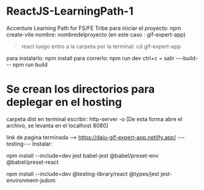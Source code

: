 # ReactJS-LearningPath-1
Accenture Learning Path for FS/FE Tribe
para iniciar el proyecto:
npm create-vite
nombre: nombredelproyecto
(en este caso : gif-expert-app)
>react
luego entro a la carpeta por la terminal:
cd gif-expert-app

para instalarlo: 
npm install
para correrlo:
npm run dev
ctrl+c = salir
---build---
npm run build
# Se crean los directorios para deplegar en el hosting
carpeta dist
en terminal escribir:
http-server -o [De esta forma abre el archivo, se levanta en el localhost 8080]

link de pagina terminada --> https://daiu-gif-expert-app.netlify.app/
---testing---
Instalar:

 npm install --include=dev jest babel-jest @babel/preset-env @babel/preset-react  

 npm install --include=dev  @testing-library/react @types/jest jest-environment-jsdom  

